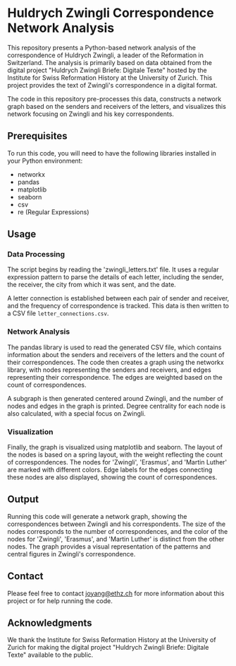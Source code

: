 # Huldrych Zwingli Correspondence Network Analysis

This repository presents a Python-based network analysis of the correspondence of Huldrych Zwingli, a leader of the Reformation in Switzerland. The analysis is primarily based on data obtained from the digital project "Huldrych Zwingli Briefe: Digitale Texte" hosted by the Institute for Swiss Reformation History at the University of Zurich. This project provides the text of Zwingli's correspondence in a digital format.

The code in this repository pre-processes this data, constructs a network graph based on the senders and receivers of the letters, and visualizes this network focusing on Zwingli and his key correspondents.

## Prerequisites

To run this code, you will need to have the following libraries installed in your Python environment:

- networkx
- pandas
- matplotlib
- seaborn
- csv
- re (Regular Expressions)

## Usage

### Data Processing

The script begins by reading the 'zwingli_letters.txt' file. It uses a regular expression pattern to parse the details of each letter, including the sender, the receiver, the city from which it was sent, and the date. 

A letter connection is established between each pair of sender and receiver, and the frequency of correspondence is tracked. This data is then written to a CSV file `letter_connections.csv`.

### Network Analysis

The pandas library is used to read the generated CSV file, which contains information about the senders and receivers of the letters and the count of their correspondences. The code then creates a graph using the networkx library, with nodes representing the senders and receivers, and edges representing their correspondence. The edges are weighted based on the count of correspondences.

A subgraph is then generated centered around Zwingli, and the number of nodes and edges in the graph is printed. Degree centrality for each node is also calculated, with a special focus on Zwingli.

### Visualization

Finally, the graph is visualized using matplotlib and seaborn. The layout of the nodes is based on a spring layout, with the weight reflecting the count of correspondences. The nodes for 'Zwingli', 'Erasmus', and 'Martin Luther' are marked with different colors. Edge labels for the edges connecting these nodes are also displayed, showing the count of correspondences.

## Output

Running this code will generate a network graph, showing the correspondences between Zwingli and his correspondents. The size of the nodes corresponds to the number of correspondences, and the color of the nodes for 'Zwingli', 'Erasmus', and 'Martin Luther' is distinct from the other nodes. The graph provides a visual representation of the patterns and central figures in Zwingli's correspondence.

## Contact

Please feel free to contact joyang@ethz.ch for more information about this project or for help running the code.

## Acknowledgments

We thank the Institute for Swiss Reformation History at the University of Zurich for making the digital project "Huldrych Zwingli Briefe: Digitale Texte" available to the public. 